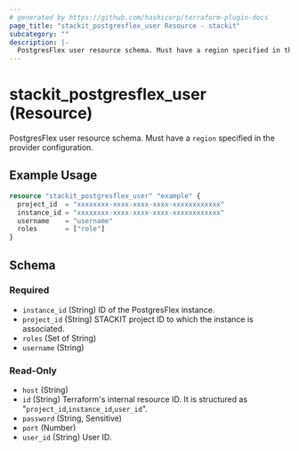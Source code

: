```yaml
---
# generated by https://github.com/hashicorp/terraform-plugin-docs
page_title: "stackit_postgresflex_user Resource - stackit"
subcategory: ""
description: |-
  PostgresFlex user resource schema. Must have a region specified in the provider configuration.
---
```


# stackit_postgresflex_user (Resource)

PostgresFlex user resource schema. Must have a `region` specified in the provider configuration.

## Example Usage

```terraform
resource "stackit_postgresflex_user" "example" {
  project_id  = "xxxxxxxx-xxxx-xxxx-xxxx-xxxxxxxxxxxx"
  instance_id = "xxxxxxxx-xxxx-xxxx-xxxx-xxxxxxxxxxxx"
  username    = "username"
  roles       = ["role"]
}
```

<!-- schema generated by tfplugindocs -->
## Schema

### Required

- `instance_id` (String) ID of the PostgresFlex instance.
- `project_id` (String) STACKIT project ID to which the instance is associated.
- `roles` (Set of String)
- `username` (String)

### Read-Only

- `host` (String)
- `id` (String) Terraform's internal resource ID. It is structured as "`project_id`,`instance_id`,`user_id`".
- `password` (String, Sensitive)
- `port` (Number)
- `user_id` (String) User ID.

